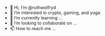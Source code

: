 - 👋 Hi, I’m @ruthwolfryd
- 👀 I’m interested in crypto, gaming, and yoga
- 🌱 I’m currently learning ...
- 💞️ I’m looking to collaborate on ...
- 📫 How to reach me ...

<!---
ruthwolfryd/ruthwolfryd is a ✨ special ✨ repository because its `README.md` (this file) appears on your GitHub profile.
You can click the Preview link to take a look at your changes.
--->
